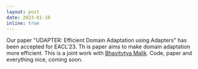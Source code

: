 ```yaml
---
layout: post
date: 2023-01-10
inline: true
---
```


Our paper "UDAPTER: Efficient Domain Adaptation using Adapters" has been accepted for EACL'23. 
Th is paper aims to make domain adaptation more efficient. This is a joint work with [Bhavitvtya Malik](https://www.linkedin.com/in/bhavitvya-malik-698b5bb?originalSubdomain=in). 
Code, paper and everything nice, coming soon.